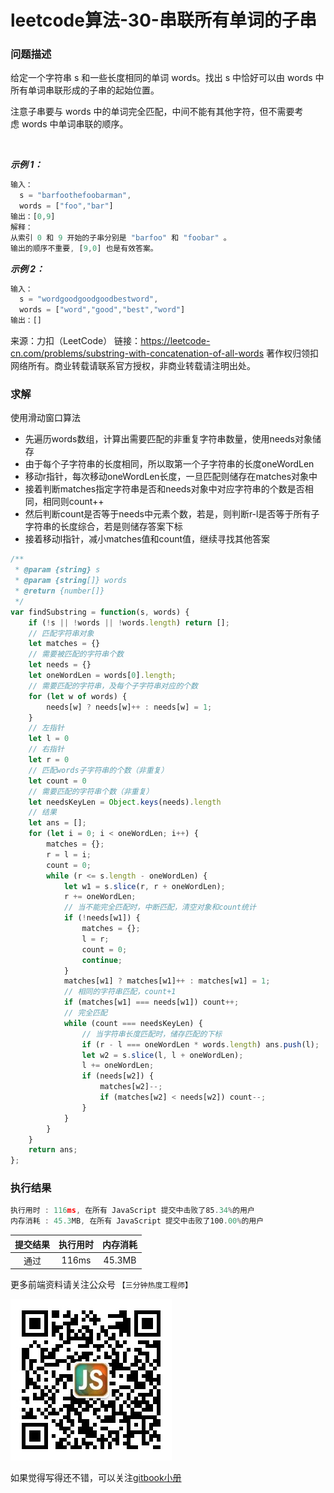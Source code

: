 # leetcode算法-30-串联所有单词的子串

### 问题描述

给定一个字符串 s 和一些长度相同的单词 words。找出 s 中恰好可以由 words 中所有单词串联形成的子串的起始位置。

注意子串要与 words 中的单词完全匹配，中间不能有其他字符，但不需要考虑 words 中单词串联的顺序。

 

***示例 1：***

```js
输入：
  s = "barfoothefoobarman",
  words = ["foo","bar"]
输出：[0,9]
解释：
从索引 0 和 9 开始的子串分别是 "barfoo" 和 "foobar" 。
输出的顺序不重要, [9,0] 也是有效答案。
```

***示例 2：***

```js
输入：
  s = "wordgoodgoodgoodbestword",
  words = ["word","good","best","word"]
输出：[]
```

来源：力扣（LeetCode）
链接：https://leetcode-cn.com/problems/substring-with-concatenation-of-all-words
著作权归领扣网络所有。商业转载请联系官方授权，非商业转载请注明出处。

### 求解

使用滑动窗口算法

- 先遍历words数组，计算出需要匹配的非重复字符串数量，使用needs对象储存
- 由于每个子字符串的长度相同，所以取第一个子字符串的长度oneWordLen
- 移动r指针，每次移动oneWordLen长度，一旦匹配则储存在matches对象中
- 接着判断matches指定字符串是否和needs对象中对应字符串的个数是否相同，相同则count++
- 然后判断count是否等于needs中元素个数，若是，则判断r-l是否等于所有子字符串的长度综合，若是则储存答案下标
- 接着移动l指针，减小matches值和count值，继续寻找其他答案

```js
/**
 * @param {string} s
 * @param {string[]} words
 * @return {number[]}
 */
var findSubstring = function(s, words) {
    if (!s || !words || !words.length) return [];
    // 匹配字符串对象
    let matches = {}
    // 需要被匹配的字符串个数
    let needs = {}
    let oneWordLen = words[0].length;
    // 需要匹配的字符串，及每个子字符串对应的个数
    for (let w of words) {
        needs[w] ? needs[w]++ : needs[w] = 1;
    }
    // 左指针
    let l = 0
    // 右指针
    let r = 0
    // 匹配words子字符串的个数（非重复）
    let count = 0
    // 需要匹配的字符串个数（非重复）
    let needsKeyLen = Object.keys(needs).length
    // 结果
    let ans = [];
    for (let i = 0; i < oneWordLen; i++) {
        matches = {};
        r = l = i;
        count = 0;
        while (r <= s.length - oneWordLen) {
            let w1 = s.slice(r, r + oneWordLen);
            r += oneWordLen;
            // 当不能完全匹配时，中断匹配，清空对象和count统计
            if (!needs[w1]) {
                matches = {};
                l = r;
                count = 0;
                continue;
            }
            matches[w1] ? matches[w1]++ : matches[w1] = 1;
            // 相同的字符串匹配，count+1
            if (matches[w1] === needs[w1]) count++;
            // 完全匹配
            while (count === needsKeyLen) {
                // 当字符串长度匹配时，储存匹配的下标
                if (r - l === oneWordLen * words.length) ans.push(l);
                let w2 = s.slice(l, l + oneWordLen);
                l += oneWordLen;
                if (needs[w2]) {
                    matches[w2]--;
                    if (matches[w2] < needs[w2]) count--;
                }
            }
        }
    }
    return ans;
};
```

### 执行结果

```js
执行用时 : 116ms, 在所有 JavaScript 提交中击败了85.34%的用户
内存消耗 : 45.3MB, 在所有 JavaScript 提交中击败了100.00%的用户
```

| 提交结果 | 执行用时 | 内存消耗 |
|:------:|:------:|:-------:|
|   通过  | 116ms  |  45.3MB |

更多前端资料请关注公众号 `【三分钟热度工程师】`

![](../imgs/qrcode.jpg)

如果觉得写得还不错，可以关注[gitbook小册](https://halaproliu.github.io/gitbook/shellmd5/2596084d37a462e93b62f7c136e9eb0e.html)

